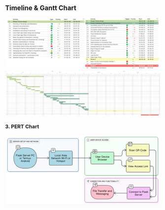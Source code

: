 


## **Timeline & Gantt Chart**
![image](.attachments/4ac4d5d6adf966caa3916d80bc42126ad555a3ac.png) 
![image](.attachments/a6aa1907cc71a1aa2f9a6b3899b51999b39dfc9f.png) 
 
### **3. PERT Chart**
![image](.attachments/bd948e576381a54656d80e42d37cda9b33445310.png) 


